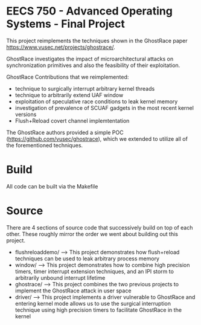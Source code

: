 # EECS 750 - Advanced Operating Systems - Final Project

This project reimplements the techniques shown in the GhostRace paper https://www.vusec.net/projects/ghostrace/.

GhostRace investigates the impact of microarchitectural attacks on synchronization primitives and also the feasibility of their exploitation.


GhostRace Contributions that we reimplemented:
- technique to surgically interrupt arbitrary kernel threads
- technique to arbitrarily extend UAF window
- exploitation of speculative race conditions to leak kernel memory
- investigation of prevalence of SCUAF gadgets in the most recent kernel versions
- Flush+Reload covert channel implemtentation



The GhostRace authors provided a simple POC (https://github.com/vusec/ghostrace), which we extended to utilize all of the forementioned techniques.

# Build
All code can be built via the Makefile

# Source
There are 4 sections of source code that successively build on top of each other. These roughly mirror the order we went about building out this project.
- flushreloaddemo/ --> This project demonstrates how flush+reload techniques can be used to leak arbitrary process memory
- window/ --> This project demonstrates how to combine high precision timers, timer interrupt extension techniques, and  an IPI storm to arbitrarily unbound interrupt lifetime
- ghostrace/ --> This project combines the two previous projects to implement the GhostRace attack in user space
- driver/ --> This project implements a driver vulnerable to GhostRace and entering kernel mode allows us to use the surgical interruption technique using high precision timers to facilitate GhostRace in the kernel
